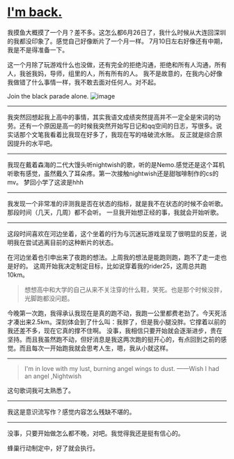 # [I'm back.](https://github.com/AlexiFeng/gitblog/issues/15)

我摸鱼大概摸了一个月？差不多。这怎么都6月26日了，我什么时候从大连回深圳的我都没印象了。感觉自己好像断片了一个月一样。
7月10日左右好像还有中期，我是不是得准备一下。

这一个月除了玩游戏什么也没做，还有完全的拒绝沟通，拒绝和所有人沟通，所有人，我爸我妈，导师，组里的人，所有所有的人。
我不是故意的，在我内心好像我做错了什么事情一样，我不敢去面对任何人。对不起。

Join the black parade alone.
![image](https://github.com/AlexiFeng/gitblog/assets/16517113/bcccc473-9fd6-4225-a382-de4645a3f658)

---

我突然回想起我上高中的事情，其实我语文成绩突然提高并不一定全是宋词的功劳。还有一个原因是高一的时候我突然开始写日记和qq空间的日志，写很多。说实话那个文笔我看着比我现在好多了，我现在写的啥破流水账。
反正就是综合原因提升的水平吧。

---

我现在戴着森海的二代大馒头听nightwish的歌，听的是Nemo.感觉还是这个耳机听歌有感觉，虽然戴久了耳朵疼。第一次接触nightwish还是甜咖啡制作的cs的mv。
梦回小学了这波是hhh

---

我发现一个非常准的评测我是否在状态的指标，就是我不在状态的时候不会听歌。那段时间（几天，几周）都不会听。
一旦我开始想正经的事，我就会开始听歌。

---

这段时间喜欢在河边坐着，这个坐着的行为与沉迷玩游戏呈现了很明显的反差，说明我在尝试逃离目前的这种断片的状态。

在河边坐着也引申出来了夜跑的想法。上周我的想法是能跑则跑，跑不了走一走也是好的。
这周开始我决定制定目标，比如说穿着我的rider25，这周总共跑10km。
>想想高中和大学的自己从来不关注穿的什么鞋，笑死。也是那个时候没胖，光脚跑都没问题。

今晚第一次跑，我得承认我现在是真的跑不动，我跑一公里都费老劲了。今天死活才凑出来2.5km。深刻体会到了什么叫：我胖了，但是我小腿没胖。它撑着以前的我还差不多，现在它真的撑不住啊。
没事，我相信只要开始就会逐渐进步，贵在坚持。而且我虽然跑不动，但好消息是我这两次跑的挺开心的，有点回到之前的感觉。而且每次一开始跑我就会思考人生，嗯，我从小就这样。

---

> I'm in love with my lust,
burning angel wings to dust.
——Wish I had an angel  ,Nightwish

这句歌词我可太熟悉了。

---

我这是意识流写作？感觉内容怎么残缺不堪的。

---

没事，只要开始做怎么都不晚，对吧。我觉得我还是挺有信心的。

蜂巢行动制定中，好了就会执行。
